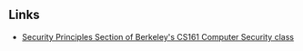 ## Links

- [Security Principles Section of Berkeley's CS161 Computer Security class](https://textbook.cs161.org/principles/principles.html)